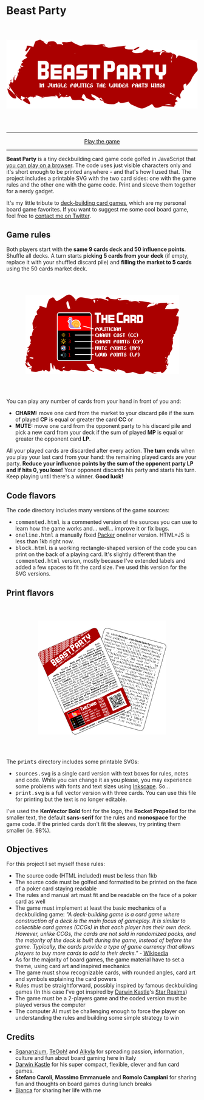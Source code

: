 # Beast Party

<div align="center" style="margin:60px 0">
    <p><img src="images/logo.png"></p>
</div>

---

<div align="center">
    <a href="https://www.kesiev.com/beastparty/">Play the game</a>
</div>

---

**Beast Party** is a tiny deckbuilding card game code golfed in JavaScript that [you can play on a browser](https://www.kesiev.com/beastparty). The code uses just visible characters only and it's short enough to be printed anywhere - and that's how I used that. The project includes a printable SVG with the two card sides: one with the game rules and the other one with the game code. Print and sleeve them together for a nerdy gadget.

It's my little tribute to [deck-building card games](https://en.wikipedia.org/wiki/Deck-building_game), which are my personal board game favorites. If you want to suggest me some cool board game, feel free to [contact me on Twitter](https://twitter.com/KesieV).

## Game rules

Both players start with the **same 9 cards deck and 50 influence points**. Shuffle all decks. A turn starts **picking 5 cards from your deck** (if empty, replace it with your shuffled discard pile) and **filling the market to 5 cards** using the 50 cards market deck.

<div align="center" style="margin:60px 0">
    <p><img src="images/thecard.png"></p>
</div>

You can play any number of cards from your hand in front of you and:

  - **CHARM:** move one card from the market to your discard pile if the sum of played **CP** is equal or greater the card **CC** or
  - **MUTE:** move one card from the opponent party to his discard pile and pick a new card from your deck if the sum of played **MP** is equal or greater the opponent card **LP**.

 All your played cards are discarded after every action. **The turn ends** when you play your last card from your hand: the remaining played cards are your party. **Reduce your influence points by the sum of the opponent party LP and if hits 0, you lose!** Your opponent discards his party and starts his turn. Keep playing until there's a winner. **Good luck!**

## Code flavors

The <tt>code</tt> directory includes many versions of the game sources:

  * <tt>commented.html</tt> is a commented version of the sources you can use to learn how the game works and... well... improve it or fix bugs.
  * <tt>oneline.html</tt> a manually fixed [Packer](http://dean.edwards.name/packer/) oneliner version. HTML+JS is less than 1kb right now.
  * <tt>block.html</tt> is a working rectangle-shaped version of the code you can print on the back of a playing card. It's slightly different than the <tt>commented.html</tt> version, mostly because I've extended labels and added a few spaces to fit the card size. I've used this version for the SVG versions.

## Print flavors

<div align="center" style="margin:60px 0">
    <p><img src="images/cards.png"></p>
</div>

The <tt>prints</tt> directory includes some printable SVGs:

  * <tt>sources.svg</tt> is a single card version with text boxes for rules, notes and code. While you can change it as you please, you may experience some problems with fonts and text sizes using [Inkscape](https://inkscape.org/). So...
  * <tt>print.svg</tt> is a full vector version with three cards. You can use this file for printing but the text is no longer editable.

I've used the **KenVector Bold** font for the logo, the **Rocket Propelled** for the smaller text, the default **sans-serif** for the rules and **monospace** for the game code. If the printed cards don't fit the sleeves, try printing them smaller (ie. 98%).

## Objectives

For this project I set myself these rules:

  * The source code (HTML included) must be less than 1kb
  * The source code must be golfed and formatted to be printed on the face of a poker card staying readable
  * The rules and manual art must fit and be readable on the face of a poker card as well
  * The game must implement at least the basic mechanics of a deckbuilding game: _"A deck-building game is a card game where construction of a deck is the main focus of gameplay. It is similar to collectible card games (CCGs) in that each player has their own deck. However, unlike CCGs, the cards are not sold in randomized packs, and the majority of the deck is built during the game, instead of before the game. Typically, the cards provide a type of game currency that allows players to buy more cards to add to their decks."_ - [Wikipedia](https://en.wikipedia.org/wiki/Deck-building_game)
  * As for the majority of board games, the game material have to set a theme, using card art and inspired mechanics
  * The game must show recognizable cards, with rounded angles, card art and symbols explaining the card powers
  * Rules must be straightforward, possibly inspired by famous deckbuilding games (In this case I've got inspired by [Darwin Kastle](https://boardgamegeek.com/boardgamedesigner/4059/darwin-kastle)'s [Star Realms](https://www.starrealms.com/))
  * The game must be a 2-players game and the coded version must be played versus the computer
  * The computer AI must be challenging enough to force the player on understanding the rules and building some simple strategy to win

## Credits

  * [Sgananzium](http://www.sgananzium.it/), [TeOoh!](https://it-it.facebook.com/RecensioniMinute) and [Alkyla](https://www.youtube.com/channel/UCC7NoaDQUH4tTLxCeVZm0oQ) for spreading passion, information, culture and fun about board gaming here in Italy
  * [Darwin Kastle](https://boardgamegeek.com/boardgamedesigner/4059/darwin-kastle) for his super compact, flexible, clever and fun card games.
  * **Stefano Caroli**, **Massimo Emmanuele** and **Romolo Camplani** for sharing fun and thoughts on board games during lunch breaks
  * [Bianca](http://www.linearkey.net/) for sharing her life with me
  